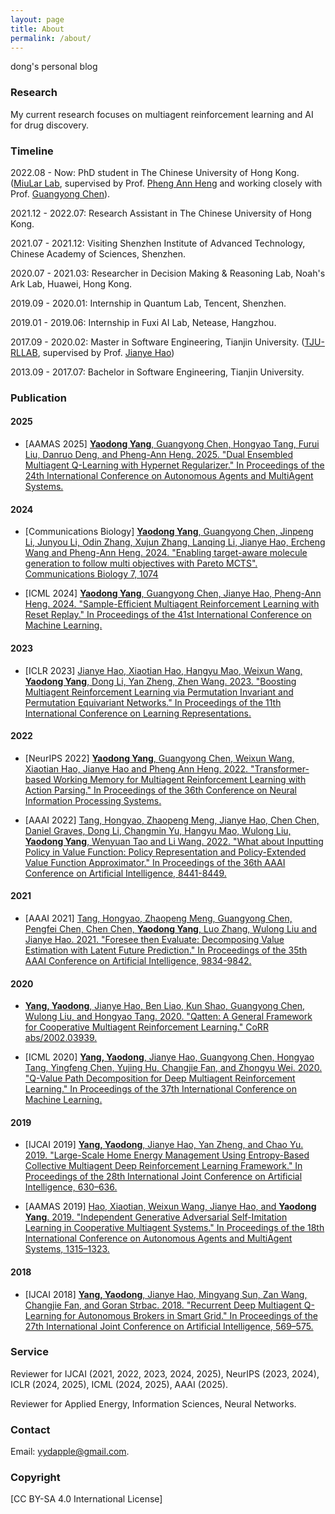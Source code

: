 ```yaml
---
layout: page
title: About
permalink: /about/
---
```


dong's personal blog

### Research

My current research focuses on multiagent reinforcement learning and AI for drug discovery.

### Timeline

2022.08 - Now: PhD student in The Chinese University of Hong Kong. ([MiuLar Lab](http://www.cse.cuhk.edu.hk/~pheng/4.html), 
supervised by Prof. [Pheng Ann Heng](http://www.cse.cuhk.edu.hk/~pheng/) and working closely with Prof. [Guangyong Chen](https://guangyongchen.github.io/)).

2021.12 - 2022.07: Research Assistant in The Chinese University of Hong Kong.

2021.07 - 2021.12: Visiting Shenzhen Institute of Advanced Technology, Chinese Academy of Sciences, Shenzhen.

2020.07 - 2021.03: Researcher in Decision Making & Reasoning Lab, Noah's Ark Lab, Huawei, Hong Kong.

2019.09 - 2020.01: Internship in Quantum Lab, Tencent, Shenzhen.

2019.01 - 2019.06: Internship in Fuxi AI Lab, Netease, Hangzhou.

2017.09 - 2020.02: Master in Software Engineering, Tianjin University. ([TJU-RLLAB](http://www.icdai.org/), supervised by Prof. [Jianye Hao](http://www.escience.cn/people/jianye/index.html))

2013.09 - 2017.07: Bachelor in Software Engineering, Tianjin University.

### Publication

#### 2025

- [AAMAS 2025] [**Yaodong Yang**, Guangyong Chen, Hongyao Tang, Furui Liu, Danruo Deng, and Pheng-Ann Heng. 2025. 
"Dual Ensembled Multiagent Q-Learning with Hypernet Regularizer." In Proceedings of the 24th International Conference on Autonomous Agents and MultiAgent Systems.](https://dl.acm.org/doi/10.5555/3709347.3743862)


#### 2024

- [Communications Biology] [**Yaodong Yang**, Guangyong Chen, Jinpeng Li, Junyou Li, Odin Zhang, Xujun Zhang, Lanqing Li, Jianye Hao, Ercheng Wang and Pheng-Ann Heng. 2024. 
"Enabling target-aware molecule generation to follow multi objectives with Pareto MCTS". Communications Biology 7, 1074](https://doi.org/10.1038/s42003-024-06746-w)


- [ICML 2024] [**Yaodong Yang**, Guangyong Chen, Jianye Hao, Pheng-Ann Heng. 2024.
"Sample-Efficient Multiagent Reinforcement Learning with Reset Replay." 
In Proceedings of the 41st International Conference on Machine Learning.](https://dl.acm.org/doi/10.5555/3692070.3694378)

#### 2023
- [ICLR 2023] [Jianye Hao, Xiaotian Hao, Hangyu Mao, Weixun Wang, **Yaodong Yang**, Dong Li, Yan Zheng, Zhen Wang. 2023.
"Boosting Multiagent Reinforcement Learning via Permutation Invariant and Permutation Equivariant Networks." 
In Proceedings of the 11th International Conference on Learning Representations.](https://openreview.net/forum?id=OxNQXyZK-K8)


#### 2022
- [NeurIPS 2022] [**Yaodong Yang**, Guangyong Chen, Weixun Wang, Xiaotian Hao, Jianye Hao and Pheng Ann Heng. 2022.
"Transformer-based Working Memory for Multiagent Reinforcement Learning with Action Parsing." 
In Proceedings of the 36th Conference on Neural Information Processing Systems.](https://openreview.net/forum?id=pd6ipu3jDw)


- [AAAI 2022] [Tang, Hongyao, Zhaopeng Meng, Jianye Hao, Chen Chen, Daniel Graves, Dong Li, Changmin Yu, Hangyu Mao, Wulong Liu, **Yaodong Yang**, Wenyuan Tao and Li Wang. 2022. 
"What about Inputting Policy in Value Function: Policy Representation and Policy-Extended Value Function Approximator." 
In Proceedings of the 36th AAAI Conference on Artificial Intelligence, 8441-8449.](https://ojs.aaai.org/index.php/AAAI/article/view/20820)

#### 2021
- [AAAI 2021] [Tang, Hongyao, Zhaopeng Meng, Guangyong Chen, Pengfei Chen, Chen Chen, **Yaodong Yang**, Luo Zhang, Wulong Liu and Jianye Hao. 2021. 
"Foresee then Evaluate: Decomposing Value Estimation with Latent Future Prediction."
In Proceedings of the 35th AAAI Conference on Artificial Intelligence, 9834-9842.](https://ojs.aaai.org/index.php/AAAI/article/view/17182)


#### 2020
- [**Yang, Yaodong**, Jianye Hao, Ben Liao, Kun Shao, Guangyong Chen, Wulong Liu, and Hongyao Tang. 2020. 
"Qatten: A General Framework for Cooperative Multiagent Reinforcement Learning."
CoRR abs/2002.03939.](https://arxiv.org/abs/2002.03939)


- [ICML 2020] [**Yang, Yaodong**, Jianye Hao, Guangyong Chen, Hongyao Tang, Yingfeng Chen, Yujing Hu, Changjie Fan, and Zhongyu Wei. 2020. 
"Q-Value Path Decomposition for Deep Multiagent Reinforcement Learning."
In Proceedings of the 37th International Conference on Machine Learning.](https://dl.acm.org/doi/10.5555/3524938.3525930)

#### 2019
- [IJCAI 2019] [**Yang, Yaodong**, Jianye Hao, Yan Zheng, and Chao Yu. 2019. 
"Large-Scale Home Energy Management Using Entropy-Based Collective Multiagent Deep Reinforcement Learning Framework."
In Proceedings of the 28th International Joint Conference on Artificial Intelligence, 630–636.](https://doi.org/10.24963/ijcai.2019/89)


- [AAMAS 2019] [Hao, Xiaotian, Weixun Wang, Jianye Hao, and **Yaodong Yang**. 2019. 
"Independent Generative Adversarial Self-Imitation Learning in Cooperative Multiagent Systems."
In Proceedings of the 18th International Conference on Autonomous Agents and MultiAgent Systems, 1315–1323.](http://dl.acm.org/citation.cfm?id=3306127.3331837)


#### 2018
- [IJCAI 2018] [**Yang, Yaodong**, Jianye Hao, Mingyang Sun, Zan Wang, Changjie Fan, and Goran Strbac. 2018. 
"Recurrent Deep Multiagent Q-Learning for Autonomous Brokers in Smart Grid."
In Proceedings of the 27th International Joint Conference on Artificial Intelligence, 569–575.](https://doi.org/10.24963/ijcai.2018/79)

### Service

Reviewer for IJCAI (2021, 2022, 2023, 2024, 2025), NeurIPS (2023, 2024), ICLR (2024, 2025), ICML (2024, 2025), AAAI (2025).

Reviewer for Applied Energy, Information Sciences, Neural Networks.

### Contact

Email: yydapple@gmail.com.

### Copyright

[CC BY-SA 4.0 International License]

